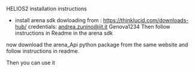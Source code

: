 HELIOS2 installation instructions

- install arena sdk dowloading from :
https://thinklucid.com/downloads-hub/
credentials: 
andrea.zunino@iit.it
Genova1234
Then follow instructions in Readme in the arena sdk

now download the arena_Api python package from the same website and follow instructions in readme.

Then you can use it
